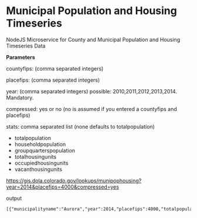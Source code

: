 # Municipal Population and Housing Timeseries
NodeJS Microservice for County and Municipal Population and Housing Timeseries Data


**Parameters**

countyfips: (comma separated integers)

placefips: (comma separated integers)

year: (comma separated integers)  possible: 2010,2011,2012,2013,2014.  Mandatory.

compressed: yes or no (no is assumed if you entered a countyfips and placefips)

stats: comma separated list  (none defaults to totalpopulation)
 - totalpopulation
 - householdpopulation
 - groupquarterspopulation
 - totalhousingunits
 - occupiedhousingunits
 - vacanthousingunits
 
https://gis.dola.colorado.gov/lookups/munipophousing?year=2014&placefips=4000&compressed=yes

output
```
[{"municipalityname":"Aurora","year":2014,"placefips":4000,"totalpopulation":"350773"}]
```
